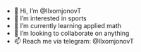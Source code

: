 - 👋 Hi, I’m @IlxomjonovT
- 👀 I’m interested in sports
- 🌱 I’m currently learning applied math
- 💞️ I’m looking to collaborate on anything
- 📫 Reach me via telegram: @IlxomjonovT


<!---
IlxomjonovT/IlxomjonovT is a ✨ special ✨ repository because its `README.md` (this file) appears on your GitHub profile.
You can click the Preview link to take a look at your changes.
--->
